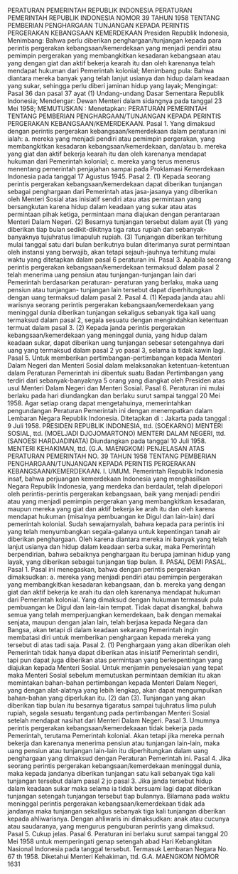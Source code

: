  PERATURAN PEMERINTAH REPUBLIK INDONESIA PERATURAN PEMERINTAH REPUBLIK INDONESIA NOMOR 39 TAHUN 1958 TENTANG PEMBERIAN PENGHARGAAN TUNJANGAN KEPADA PERINTIS PERGERAKAN KEBANGSAAN KEMERDEKAAN Presiden Republik Indonesia,
Menimbang:
 Bahwa perlu diberikan penghargaan/tunjangan kepada para perintis pergerakan kebangsaan/kemerdekaan yang menjadi pendiri atau pemimpin pergerakan yang membangkitkan kesadaran kebangsaan atau yang dengan giat dan aktif bekerja kearah itu dan oleh karenanya telah mendapat hukuman dari Pemerintah kolonial; Menimbang pula: Bahwa diantara mereka banyak yang telah lanjut usianya dan hidup dalam keadaan yang sukar, sehingga perlu diberi jaminan hidup yang layak;
Mengingat:
 Pasal 36 dan pasal 37 ayat (1) Undang-undang Dasar Sementara Republik Indonesia; Mendengar: Dewan Menteri dalam sidangnya pada tanggal 23 Mei 1958;
MEMUTUSKAN :
 Menetapkan: PERATURAN PEMERINTAH TENTANG PEMBERIAN PENGHARGAAN/TUNJANGAN KEPADA PERINTIS PERGERAKAN KEBANGSAAN/KEMERDEKAAN. Pasal 1. Yang dimaksud dengan perintis pergerakan kebangsaan/kemerdekaan dalam peraturan ini ialah:
a. mereka yang menjadi pendiri atau pemimpin pergerakan, yang membangkitkan kesadaran kebangsaan/kemerdekaan, dan/atau b. mereka yang giat dan aktif bekerja kearah itu dan oleh karenanya mendapat hukuman dari Pemerintah kolonial;
c. mereka yang terus menerus menentang pemerintah penjajahan sampai pada Proklamasi Kemerdekaan Indonesia pada tanggal 17 Agustus 1945. Pasal 2.
(1) Kepada seorang perintis pergerakan kebangsaan/kemerdekaan dapat diberikan tunjangan sebagai penghargaan dari Pemerintah atas jasa-jasanya yang diberikan oleh Menteri Sosial atas inisiatif sendiri atau atas permintaan yang bersangkutan karena hidup dalam keadaan yang sukar atau atas permintaan pihak ketiga, permintaan mana diajukan dengan perantaraan Menteri Dalam Negeri.
(2) Besarnya tunjangan tersebut dalam ayat (1) yang diberikan tiap bulan sedikit-dikitnya tiga ratus rupiah dan sebanyak- banyaknya tujuhratus limapuluh rupiah.
(3) Tunjangan diberikan terhitung mulai tanggal satu dari bulan berikutnya bulan diterimanya surat permintaan oleh instansi yang berwajib, akan tetapi sejauh-jauhnya terhitung mulai waktu yang ditetapkan dalam pasal 6 peraturan ini. Pasal 3. Apabila seorang perintis pergerakan kebangsaan/kemerdekaan termaksud dalam pasal 2 telah menerima uang pensiun atau tunjangan-tunjangan lain dari Pemerintah berdasarkan peraturan- peraturan yang berlaku, maka uang pensiun atau tunjangan- tunjangan lain tersebut dapat diperhitungkan dengan uang termaksud dalam pasal 2. Pasal 4.
(1) Kepada janda atau ahli warisnya seorang perintis pergerakan kebangsaan/kemerdekaan yang meninggal dunia diberikan tunjangan sekaligus sebanyak tiga kali uang termaksud dalam pasal 2, segala sesuatu dengan mengindahkan ketentuan termuat dalam pasal 3.
(2) Kepada janda perintis pergerakan kebangsaan/kemerdekaan yang meninggal dunia, yang hidup dalam keadaan sukar, dapat diberikan uang tunjangan sebesar setengahnya dari uang yang termaksud dalam pasal 2 yo pasal 3, selama ia tidak kawin lagi. Pasal 5. Untuk memberikan pertimbangan-pertimbangan kepada Menteri Dalam Negeri dan Menteri Sosial dalam melaksanakan ketentuan-ketentuan dalam Peraturan Pemerintah ini dibentuk suatu Badan Pertimbangan yang terdiri dari sebanyak-banyaknya 5 orang yang diangkat oleh Presiden atas usul Menteri Dalam Negeri dan Menteri Sosial. Pasal 6. Peraturan ini mulai berlaku pada hari diundangkan dan berlaku surut sampai tanggal 20 Mei 1958. Agar setiap orang dapat mengetahuinya, memerintahkan pengundangan Peraturan Pemerintah ini dengan menempatkan dalam Lembaran Negara Republik Indonesia. Ditetapkan di : Jakarta pada tanggal : 9 Juli 1958. PRESIDEN REPUBLIK INDONESIA, ttd. (SOEKARNO) MENTERI SOSIAL, ttd. (MOELJADI DJOJOMARTONO) MENTERI DALAM NEGERI, ttd. (SANOESI HARDJADINATA) Diundangkan pada tanggal 10 Juli 1958. MENTERI KEHAKIMAN, ttd. (G.A. MAENGKOM) PENJELASAN ATAS PERATURAN PEMERINTAH NO. 39 TAHUN 1958 TENTANG PEMBERIAN PENGHARGAAN/TUNJANGAN KEPADA PERINTIS PERGERAKAN KEBANGSAAN/KEMERDEKAAN. I. UMUM. Pemerintah Republik Indonesia insaf, bahwa perjuangan kemerdekaan Indonesia yang menghasilkan Negara Republik Indonesia, yang merdeka dan berdaulat, telah dipelopori oleh perintis-perintis pergerakan kebangsaan, baik yang menjadi pendiri atau yang menjadi pemimpin pergerakan yang membangkitkan kesadaran, maupun mereka yang giat dan aktif bekerja ke arah itu dan oleh karena mendapat hukuman (misalnya pembuangan ke Digul dan lain-lain) dari pemerintah kolonial. Sudah sewajarnyalah, bahwa kepada para perintis ini yang telah menyumbangkan segala-galanya untuk kepentingan tanah air diberikan penghargaan. Oleh karena diantara mereka ini banyak yang telah lanjut usianya dan hidup dalam keadaan serba sukar, maka Pemerintah berpendirian, bahwa sebaiknya penghargaan itu berupa jaminan hidup yang layak, yang diberikan sebagai tunjangan tiap bulan. II. PASAL DEMI PASAL. Pasal 1. Pasal ini menegaskan, bahwa dengan perintis pergerakan dimaksudkan:
a. mereka yang menjadi pendiri atau pemimpin pergerakan yang membangkitkan kesadaran kebangsaan, dan b. mereka yang dengan giat dan aktif bekerja ke arah itu dan oleh karenanya mendapat hukuman dari Pemerintah kolonial. Yang dimaksud dengan hukuman termasuk pula pembuangan ke Digul dan lain-lain tempat. Tidak dapat disangkal, bahwa semua yang telah memperjuangkan kemerdekaan, baik dengan memakai senjata, maupun dengan jalan lain, telah berjasa kepada Negara dan Bangsa, akan tetapi di dalam keadaan sekarang Pemerintah ingin membatasi diri untuk memberikan penghargaan kepada mereka yang tersebut di atas tadi saja. Pasal 2.
(1) Penghargaan yang akan diberikan oleh Pemerintah tidak hanya dapat diberikan atas inisiatif Pemerintah sendiri, tapi pun dapat juga diberikan atas permintaan yang berkepentingan yang diajukan kepada Menteri Sosial. Untuk menjamin penyelesaian yang tepat maka Menteri Sosial sebelum memutuskan permintaan demikian itu akan memintakan bahan-bahan pertimbangan kepada Menteri Dalam Negeri, yang dengan alat-alatnya yang lebih lengkap, akan dapat mengumpulkan bahan-bahan yang diperlukan itu.
(2) dan (3). Tunjangan yang akan diberikan tiap bulan itu besarnya tigaratus sampai tujuhratus lima puluh rupiah, segala sesuatu tergantung pada pertimbangan Menteri Sosial setelah mendapat nasihat dari Menteri Dalam Negeri. Pasal 3. Umumnya perintis pergerakan kebangsaan/kemerdekaaan tidak bekerja pada Pemerintah, terutama Pemerintah kolonial. Akan tetapi jika mereka pernah bekerja dan karenanya menerima pensiun atau tunjangan lain-lain, maka uang pensiun atau tunjangan lain-lain itu diperhitungkan dalam uang penghargaan yang dimaksud dengan Peraturan Pemerintah ini. Pasal 4. Jika seorang perintis pergerakan kebangsaan/kemerdekaan meninggal dunia, maka kepada jandanya diberikan tunjangan satu kali sebanyak tiga kali tunjangan tersebut dalam pasal 2 jo pasal 3. Jika janda tersebut hidup dalam keadaan sukar maka selama ia tidak bersuami lagi dapat diberikan tunjangan setengah tunjangan tersebut tiap bulannya. Bilamana pada waktu meninggal perintis pergerakan kebangsaan/kemerdekaan tidak ada jandanya maka tunjangan sekaligus sebanyak tiga kali tunjangan diberikan kepada ahliwarisnya. Dengan ahliwaris ini dimaksudkan: anak atau cucunya atau saudaranya, yang mengurus penguburan perintis yang dimaksud. Pasal 5. Cukup jelas. Pasal 6. Peraturan ini berlaku surut sampai tanggal 20 Mei 1958 untuk memperingati genap setengah abad Hari Kebangkitan Nasional Indonesia pada tanggal tersebut. Termasuk Lembaran Negara No. 67 th 1958. Diketahui Menteri Kehakiman, ttd. G.A. MAENGKOM NOMOR 1631